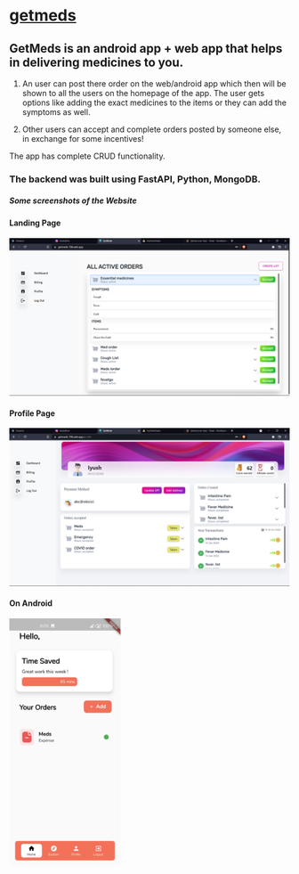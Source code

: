 # [getmeds](https://getmeds-123.web.app/)

## GetMeds is an android app + web app that helps in delivering medicines to you.

1) An user can post there order on the web/android app which then will be shown to all the users on the homepage of the app. The user gets options like adding the exact medicines to the items or they can add the symptoms as well. 

2) Other users can accept and complete orders posted by someone else, in exchange for some incentives!

The app has complete CRUD functionality. 

### The backend was built using FastAPI, Python, MongoDB.

##### Some screenshots of the Website

#### Landing Page
<img src="https://github.com/arxxv/getmedspy/blob/fe5f2fbe3ada5899925da784651257f6294f4b65/images/home.png" alt="drawing" width="800"/>


#### Profile Page
<img src="https://github.com/arxxv/getmedspy/blob/fe5f2fbe3ada5899925da784651257f6294f4b65/images/profile.png" alt="drawing" width="800"/>

#### On Android
 
 <img src="https://github.com/arxxv/getmedspy/blob/fe5f2fbe3ada5899925da784651257f6294f4b65/images/android.jpg" alt="drawing" width="200"/>

